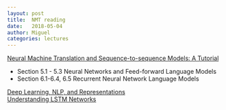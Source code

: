 ```yaml
---
layout: post
title:  NMT reading
date:   2018-05-04
author: Miguel
categories: lectures
---
```


[Neural Machine Translation and Sequence-to-sequence Models: A Tutorial](https://arxiv.org/pdf/1703.01619.pdf)
* Section 5.1 - 5.3 Neural Networks and Feed-forward Language Models
* Section 6.1-6.4, 6.5 Recurrent Neural Network Language Models

[Deep Learning, NLP, and Representations](http://colah.github.io/posts/2014-07-NLP-RNNs-Representations)  
[Understanding LSTM Networks](http://colah.github.io/posts/2015-08-Understanding-LSTMs)






